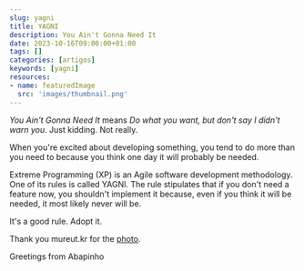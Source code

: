 ```yaml
---
slug: yagni
title: YAGNI
description: You Ain't Gonna Need It
date: 2023-10-16T09:00:00+01:00
tags: []
categories: [artigos]
keywords: [yagni]
resources:
- name: featuredImage
  src: 'images/thumbnail.png'
---
```


_You Ain't Gonna Need It_ means _Do what you want, but don't say I didn't warn you_. Just kidding. Not really.

<!--more-->

When you're excited about developing something, you tend to do more than you need to because you think one day it will probably be needed.

Extreme Programming (XP) is an Agile software development methodology. One of its rules is called YAGNI. The rule stipulates that if you don't need a feature now, you shouldn't implement it because, even if you think it will be needed, it most likely never will be.

It's a good rule. Adopt it.

Thank you mureut.kr for the [photo][1].

Greetings from Abapinho

[1]: <https://visualhunt.co/a7/c98878b0>
